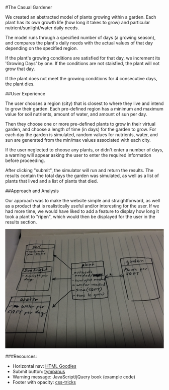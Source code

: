 #The Casual Gardener

We created an abstracted model of plants growing within a garden. Each plant has its own growth life (how long it takes to grow) and particular nutrient/sunlight/water daily needs. 

The model runs through a specified number of days (a growing season), and compares the plant's daily needs with the actual values of that day depending on the specified region. 

If the plant's growing conditions are satisfied for that day, we increment its 'Growing Days' by one. If the conditions are not staisfied, the plant will not grow that day. 

If the plant does not meet the growing conditions for 4 consecutive days, the plant dies.

##User Experience

The user chooses a region (city) that is closest to where they live and intend to grow their garden. Each pre-defined region has a minimum and maximum value for soil nutrients, amount of water, and amount of sun per day. 

Then they choose one or more pre-defined plants to grow in their virtual garden, and choose a length of time (in days) for the garden to grow. For each day the garden is simulated, random values for nutrients, water, and sun are generated from the min/max values associated with each city.

If the user neglected to choose any plants, or didn't enter a number of days, a warning will appear asking the user to enter the required information before proceeding.

After clicking "submit", the simulator will run and return the results. The results contain the total days the garden was simulated, as well as a list of plants that lived and a list of plants that died.

##Approach and Analysis

Our approach was to make the website simple and straightforward, as well as a product that is realistically useful and/or interesting for the user. If we had more time, we would have liked to add a feature to display how long it took a plant to "ripen", which would then be displayed for the user in the results section.


![Photo of Garden UML](GardenUML.JPG)


###Resources:
* Horizontal nav: [HTML Goodies](http://www.htmlgoodies.com/beyond/css/how-to-create-horizontal-navigation-with-css3.html)
* Submit button: [tympanus](http://tympanus.net/Development/CreativeButtons/)
* Warning message: JavaScript/jQuery book (example code)
* Footer with opacity: [css-tricks](http://css-tricks.com/snippets/css/transparent-background-images/)


